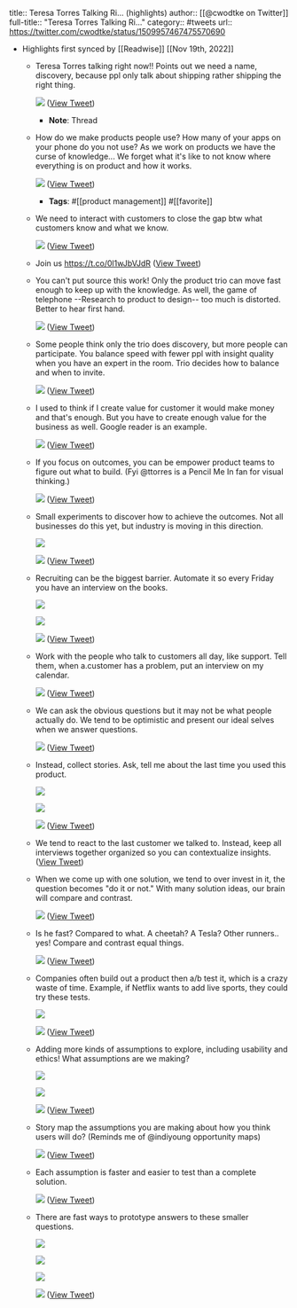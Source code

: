 title:: Teresa Torres Talking Ri... (highlights)
author:: [[@cwodtke on Twitter]]
full-title:: "Teresa Torres Talking Ri..."
category:: #tweets
url:: https://twitter.com/cwodtke/status/1509957467475570690

- Highlights first synced by [[Readwise]] [[Nov 19th, 2022]]
	- Teresa Torres talking right now!!
	  Points out we need a name, discovery, because ppl only talk about shipping rather shipping the right thing. 
	  
	  ![](https://pbs.twimg.com/media/FPRyUJJVsAMsXUH.jpg) ([View Tweet](https://twitter.com/cwodtke/status/1509957467475570690))
		- **Note**: Thread
	- How do we make products people use? How many of your apps on your phone do you not use?
	  As we work on products we have the curse of knowledge...  We forget what it's like to not know where everything is on product and how it works. 
	  
	  ![](https://pbs.twimg.com/media/FPRy8UaVIAMWsRG.jpg) ([View Tweet](https://twitter.com/cwodtke/status/1509958157824528386))
		- **Tags**: #[[product management]] #[[favorite]]
	- We need to interact with customers to close the gap btw what customers know and what we know. 
	  
	  ![](https://pbs.twimg.com/media/FPRzJllVQAAnOWw.jpg) ([View Tweet](https://twitter.com/cwodtke/status/1509958385625563136))
	- Join us
	  https://t.co/0l1wJbVJdR ([View Tweet](https://twitter.com/cwodtke/status/1509958635610202116))
	- You can't put source this work! Only the product trio can move fast enough to keep up with the knowledge.
	  As well, the game of telephone --Research to product to design-- too much is distorted. Better to hear first hand. 
	  
	  ![](https://pbs.twimg.com/media/FPRz8IwVsAE2vVh.jpg) ([View Tweet](https://twitter.com/cwodtke/status/1509959253934555140))
	- Some people think only the trio does discovery, but more people can participate. You balance speed with fewer ppl with insight quality when you have an expert in the room. Trio decides how to balance and when to invite. 
	  
	  ![](https://pbs.twimg.com/media/FPR0WpeVsAMSR-V.jpg) ([View Tweet](https://twitter.com/cwodtke/status/1509959709972856834))
	- I used to think if I create value for customer it would make money and that's enough. But you have to create enough value for the business as well. Google reader is an example. 
	  
	  ![](https://pbs.twimg.com/media/FPR0vk8UYAEsDs8.jpg) ([View Tweet](https://twitter.com/cwodtke/status/1509960137955442689))
	- If you focus on outcomes, you can be empower product teams to figure out what to build. 
	  (Fyi @ttorres is a Pencil Me In fan for visual thinking.) 
	  
	  ![](https://pbs.twimg.com/media/FPR1Z7wVEAEmzP4.jpg) ([View Tweet](https://twitter.com/cwodtke/status/1509960865235156993))
	- Small experiments to discover how to achieve the outcomes. Not all businesses do this yet, but industry is moving in this direction. 
	  
	  ![](https://pbs.twimg.com/media/FPR11HvVIAcrkl3.jpg) 
	  
	  ![](https://pbs.twimg.com/media/FPR11TtUcAU9nIY.jpg) ([View Tweet](https://twitter.com/cwodtke/status/1509961335781531650))
	- Recruiting can be the biggest barrier. Automate it so every Friday you have an interview on the books. 
	  
	  ![](https://pbs.twimg.com/media/FPR2Sf-VsAQCBkB.jpg) 
	  
	  ![](https://pbs.twimg.com/media/FPR2SuuUcAET_yT.jpg) 
	  
	  ![](https://pbs.twimg.com/media/FPR2S9HVIAEbgSA.jpg) ([View Tweet](https://twitter.com/cwodtke/status/1509961845158793218))
	- Work with the people who talk to customers all day, like support. Tell them, when a.customer has a problem, put an interview on my calendar. 
	  
	  ![](https://pbs.twimg.com/media/FPR2nl8VEAcCLc9.jpg) ([View Tweet](https://twitter.com/cwodtke/status/1509962199686520832))
	- We can ask the obvious questions but it may not be what people actually do. We tend to be optimistic and present our ideal selves when we answer questions. 
	  
	  ![](https://pbs.twimg.com/media/FPR29N3VkAUM_ft.jpg) ([View Tweet](https://twitter.com/cwodtke/status/1509962571117301761))
	- Instead, collect stories. Ask, tell me about the last time you used this product. 
	  
	  ![](https://pbs.twimg.com/media/FPR3K5DVEAQWyyn.jpg) 
	  
	  ![](https://pbs.twimg.com/media/FPR3LHBVgAc34YU.jpg) 
	  
	  ![](https://pbs.twimg.com/media/FPR3LXKVcAM_Tqt.jpg) ([View Tweet](https://twitter.com/cwodtke/status/1509962814328254464))
	- We tend to react to the last customer we talked to. Instead, keep all interviews together organized so you can contextualize insights. ([View Tweet](https://twitter.com/cwodtke/status/1509963100463591425))
	- When we come up with one solution, we tend to over invest in it, the question becomes "do it or not."
	  With many solution ideas, our brain will compare and contrast. 
	  
	  ![](https://pbs.twimg.com/media/FPR30PaVIAMWY9X.jpg) ([View Tweet](https://twitter.com/cwodtke/status/1509963516509188099))
	- Is he fast? Compared to what. A cheetah? A Tesla? 
	  Other runners.. yes! 
	  Compare and contrast equal things. 
	  
	  ![](https://pbs.twimg.com/media/FPR4bi8VEAEwjan.jpg) ([View Tweet](https://twitter.com/cwodtke/status/1509964191595073537))
	- Companies often build out a product then a/b test it, which is a crazy waste of time. Example, if Netflix wants to add live sports, they could try these tests. 
	  
	  ![](https://pbs.twimg.com/media/FPR44Q6VEAI4utJ.jpg) 
	  
	  ![](https://pbs.twimg.com/media/FPR44d_VkAAE45g.jpg) ([View Tweet](https://twitter.com/cwodtke/status/1509964688494276608))
	- Adding more kinds of assumptions to explore, including usability and ethics! 
	  What assumptions are we making? 
	  
	  ![](https://pbs.twimg.com/media/FPR5TKVUcAQUEY7.jpg) 
	  
	  ![](https://pbs.twimg.com/media/FPR5TZ8VQAIzr-k.jpg) 
	  
	  ![](https://pbs.twimg.com/media/FPR5TrVUcAEgqig.jpg) ([View Tweet](https://twitter.com/cwodtke/status/1509965155680940032))
	- Story map the assumptions you are making about how you think users will do? 
	  (Reminds me of @indiyoung opportunity maps) 
	  
	  ![](https://pbs.twimg.com/media/FPR5tmIUcAIi2zt.jpg) ([View Tweet](https://twitter.com/cwodtke/status/1509965601401294852))
	- Each assumption is faster and easier to test than a complete solution. 
	  
	  ![](https://pbs.twimg.com/media/FPR6ErnUYAIvYRs.jpg) ([View Tweet](https://twitter.com/cwodtke/status/1509965997830119424))
	- There are fast ways to prototype answers to these smaller questions. 
	  
	  ![](https://pbs.twimg.com/media/FPR6ZWRUYAUy9_W.jpg) 
	  
	  ![](https://pbs.twimg.com/media/FPR6ZifVQAMCajg.jpg) 
	  
	  ![](https://pbs.twimg.com/media/FPR6ZueUYAAQWz4.jpg) 
	  
	  ![](https://pbs.twimg.com/media/FPR6Z7YVEAUYERU.jpg) ([View Tweet](https://twitter.com/cwodtke/status/1509966362822598661))